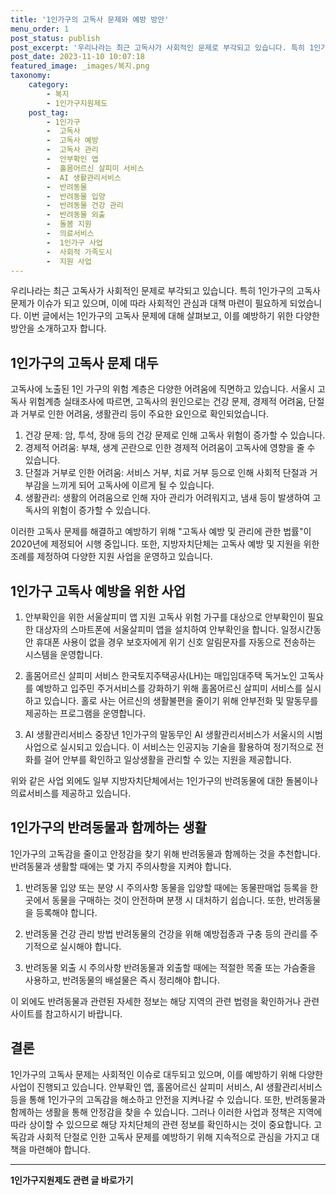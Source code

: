 ```yaml
---
title: '1인가구의 고독사 문제와 예방 방안'
menu_order: 1
post_status: publish
post_excerpt: '우리나라는 최근 고독사가 사회적인 문제로 부각되고 있습니다. 특히 1인가구의 고독사 문제가 이슈가 되고 있으며, 이에 따라 사회적인 관심과 대책 마련이 필요하게 되었습니다. 이번 글에서는 1인가구의 고독사 문제에 대해 살펴보고, 이를 예방하기 위한 다양한 방안을 소개하고자 합니다.'
post_date: 2023-11-10 10:07:18
featured_image: _images/복지.png
taxonomy:
    category:
        - 복지
        - 1인가구지원제도
    post_tag:
        - 1인가구
        -  고독사
        -  고독사 예방
        -  고독사 관리
        -  안부확인 앱
        -  홀몸어르신 살피미 서비스
        -  AI 생활관리서비스
        -  반려동물
        -  반려동물 입양
        -  반려동물 건강 관리
        -  반려동물 외출
        -  돌봄 지원
        -  의료서비스
        -  1인가구 사업
        -  사회적 가족도시
        -  지원 사업
---
```



우리나라는 최근 고독사가 사회적인 문제로 부각되고 있습니다. 특히 1인가구의 고독사 문제가 이슈가 되고 있으며, 이에 따라 사회적인 관심과 대책 마련이 필요하게 되었습니다. 이번 글에서는 1인가구의 고독사 문제에 대해 살펴보고, 이를 예방하기 위한 다양한 방안을 소개하고자 합니다.

## 1인가구의 고독사 문제 대두

고독사에 노출된 1인 가구의 위험 계층은 다양한 어려움에 직면하고 있습니다. 서울시 고독사 위험계층 실태조사에 따르면, 고독사의 원인으로는 건강 문제, 경제적 어려움, 단절과 거부로 인한 어려움, 생활관리 등이 주요한 요인으로 확인되었습니다.

1. 건강 문제: 암, 투석, 장애 등의 건강 문제로 인해 고독사 위험이 증가할 수 있습니다.
2. 경제적 어려움: 부채, 생계 곤란으로 인한 경제적 어려움이 고독사에 영향을 줄 수 있습니다.
3. 단절과 거부로 인한 어려움: 서비스 거부, 치료 거부 등으로 인해 사회적 단절과 거부감을 느끼게 되어 고독사에 이르게 될 수 있습니다.
4. 생활관리: 생활의 어려움으로 인해 자아 관리가 어려워지고, 냄새 등이 발생하여 고독사의 위험이 증가할 수 있습니다.

이러한 고독사 문제를 해결하고 예방하기 위해 "고독사 예방 및 관리에 관한 법률"이 2020년에 제정되어 시행 중입니다. 또한, 지방자치단체는 고독사 예방 및 지원을 위한 조례를 제정하여 다양한 지원 사업을 운영하고 있습니다.

## 1인가구 고독사 예방을 위한 사업

1. 안부확인을 위한 서울살피미 앱 지원
고독사 위험 가구를 대상으로 안부확인이 필요한 대상자의 스마트폰에 서울살피미 앱을 설치하여 안부확인을 합니다. 일정시간동안 휴대폰 사용이 없을 경우 보호자에게 위기 신호 알림문자를 자동으로 전송하는 시스템을 운영합니다.

2. 홀몸어르신 살피미 서비스
한국토지주택공사(LH)는 매입임대주택 독거노인 고독사를 예방하고 입주민 주거서비스를 강화하기 위해 홀몸어르신 살피미 서비스를 실시하고 있습니다. 홀로 사는 어르신의 생활불편을 줄이기 위해 안부전화 및 말동무를 제공하는 프로그램을 운영합니다.

3. AI 생활관리서비스
중장년 1인가구의 말동무인 AI 생활관리서비스가 서울시의 시범사업으로 실시되고 있습니다. 이 서비스는 인공지능 기술을 활용하여 정기적으로 전화를 걸어 안부를 확인하고 일상생활을 관리할 수 있는 지원을 제공합니다.

위와 같은 사업 외에도 일부 지방자치단체에서는 1인가구의 반려동물에 대한 돌봄이나 의료서비스를 제공하고 있습니다.

## 1인가구의 반려동물과 함께하는 생활

1인가구의 고독감을 줄이고 안정감을 찾기 위해 반려동물과 함께하는 것을 추천합니다. 반려동물과 생활할 때에는 몇 가지 주의사항을 지켜야 합니다.

1. 반려동물 입양 또는 분양 시 주의사항
동물을 입양할 때에는 동물판매업 등록을 한 곳에서 동물을 구매하는 것이 안전하며 분쟁 시 대처하기 쉽습니다. 또한, 반려동물을 등록해야 합니다.

2. 반려동물 건강 관리 방법
반려동물의 건강을 위해 예방접종과 구충 등의 관리를 주기적으로 실시해야 합니다.

3. 반려동물 외출 시 주의사항
반려동물과 외출할 때에는 적절한 목줄 또는 가슴줄을 사용하고, 반려동물의 배설물은 즉시 정리해야 합니다.

이 외에도 반려동물과 관련된 자세한 정보는 해당 지역의 관련 법령을 확인하거나 관련 사이트를 참고하시기 바랍니다.

## 결론

1인가구의 고독사 문제는 사회적인 이슈로 대두되고 있으며, 이를 예방하기 위해 다양한 사업이 진행되고 있습니다. 안부확인 앱, 홀몸어르신 살피미 서비스, AI 생활관리서비스 등을 통해 1인가구의 고독감을 해소하고 안전을 지켜나갈 수 있습니다. 또한, 반려동물과 함께하는 생활을 통해 안정감을 찾을 수 있습니다. 그러나 이러한 사업과 정책은 지역에 따라 상이할 수 있으므로 해당 자치단체의 관련 정보를 확인하시는 것이 중요합니다. 고독감과 사회적 단절로 인한 고독사 문제를 예방하기 위해 지속적으로 관심을 가지고 대책을 마련해야 합니다.
<!-- wp:separator -->
<hr class="wp-block-separator has-alpha-channel-opacity"/>
<!-- /wp:separator -->

<!-- wp:group {"backgroundColor":"base","layout":{"type":"constrained"}} -->
<div class="wp-block-group has-base-background-color has-background"><!-- wp:paragraph {"align":"center","fontSize":"medium"} -->
<p class="has-text-align-center has-large-font-size"><strong>1인가구지원제도 관련 글 바로가기</strong></p>
<!-- /wp:paragraph -->


<!-- wp:latest-posts
{"categories":[{"id":14321,"count":19,"description":"","link":"https://uknowlaw.com/category/1%ec%9d%b8%ea%b0%80%ea%b5%ac%ec%a7%80%ec%9b%90%ec%a0%9c%eb%8f%84/","name":"1인가구지원제도","slug":"1인가구지원제도","taxonomy":"category","parent":0,"meta":[],"_links":{"self":[{"href":"https://uknowlaw.com/wp-json/wp/v2/categories/14321"}],"collection":[{"href":"https://uknowlaw.com/wp-json/wp/v2/categories"}],"about":[{"href":"https://uknowlaw.com/wp-json/wp/v2/taxonomies/category"}],"wp:post_type":[{"href":"https://uknowlaw.com/wp-json/wp/v2/posts?categories=14321"}],"curies":[{"name":"wp","href":"https://api.w.org/{rel}","templated":true}]}}],"postsToShow":100,"excerptLength":28,"postLayout":"grid","columns":2,"featuredImageAlign":"left","featuredImageSizeSlug":"large","fontSize":"small"} /--></div>
<!-- /wp:group -->